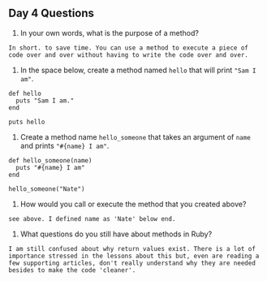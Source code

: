 ## Day 4 Questions

1. In your own words, what is the purpose of a method?

`In short. to save time. You can use a method to execute a piece of code over and over
without having to write the code over and over.`

1. In the space below, create a method named `hello` that will print `"Sam I am"`.


```
def hello
  puts "Sam I am."
end

puts hello
```

1. Create a method name `hello_someone` that takes an argument of `name` and prints `"#{name} I am"`.

```
def hello_someone(name)
  puts "#{name} I am"
end

hello_someone("Nate")
```

1. How would you call or execute the method that you created above?

`see above. I defined name as 'Nate' below end.`

1. What questions do you still have about methods in Ruby?

`I am still confused about why return values exist. There is a lot of importance stressed
in the lessons about this but, even are reading a few supporting articles, don't
really understand why they are needed besides to make the code 'cleaner'.`
